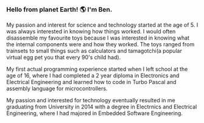 ### Hello from planet Earth! 🌎 I'm Ben. 

My passion and interest for science and technology started at the age of 5. I was always interested in knowing how things worked. I would often disassemble my favourite toys because I was interested in knowing what the internal components were and how they worked. The toys ranged from trainsets to small things such as calculators and tamagotchi(a popular virtual egg pet you that every 90's child had). 

My first actual programming experience started when I left school at the age of 16, where I had completed a 2 year diploma in Electronics and Electrical Engineering and learned how to code in Turbo Pascal and assembly language for microcontrollers. 

My passion and interested for technology eventually resulted in me graduating from University in 2014 with a degree in Electrnics and Electrical Engineering, where I had majored in Embedded Software Engineering. 


<!--
**bendabin/bendabin** is a ✨ _special_ ✨ repository because its `README.md` (this file) appears on your GitHub profile.

Here are some ideas to get you started:

- 🔭 I’m currently working on ...
- 🌱 I’m currently learning ...
- 👯 I’m looking to collaborate on ...
- 🤔 I’m looking for help with ...
- 💬 Ask me about ...
- 📫 How to reach me: ...
- 😄 Pronouns: ...
- ⚡ Fun fact: ...
-->
